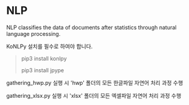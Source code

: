 # NLP

NLP classifies the data of documents after statistics through natural language processing.
  
KoNLPy 설치를 필수로 하여야 합니다.  

> pip3 install konlpy
>
> pip3 install jpype
  


gathering_hwp.py 실행 시 'hwp' 폴더의 모든 한글파일 자연어 처리 과정 수행  

gathering_xlsx.py 실행 시 'xlsx' 폴더의 모든 엑셀파일 자연어 처리 과정 수행

